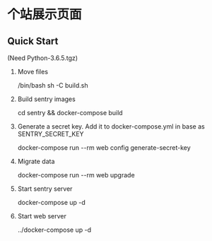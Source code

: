 # 个站展示页面
Quick Start
-----
(Need Python-3.6.5.tgz)

1.    Move files
      
      /bin/bash sh -C build.sh

2.    Build sentry images

      cd sentry && docker-compose build

4.    Generate a secret key. Add it to docker-compose.yml in base as SENTRY_SECRET_KEY

      docker-compose run --rm web config generate-secret-key

5.    Migrate data

      docker-compose run --rm web upgrade

6.    Start sentry server

      docker-compose up -d

7.    Start web server

      ../docker-compose up -d
